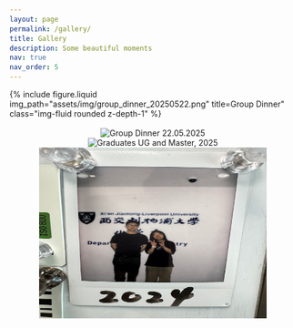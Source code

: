 ```yaml
---
layout: page
permalink: /gallery/
title: Gallery
description: Some beautiful moments
nav: true
nav_order: 5
---
```


<div class="row">
    <div class="col-sm mt-3 mt-md-0">
        {% include figure.liquid img_path="assets/img/group_dinner_20250522.png" title=Group Dinner" class="img-fluid rounded z-depth-1" %}
    </div>
</div>
<br>


<div align="center">
  <img src="/assets/img/group_photos/group_dinner_20250522.png" alt="Group Dinner 22.05.2025" width="400" height="300">
</div>

<div align="center">
  <img src="/assets/img/group_photos/graduates_2025.png" alt="Graduates UG and Master, 2025" width="400" height="300">
</div>

<div align="center">
  <img src="/assets/img/group_photos/graduates_2024.png" alt="Graduates UG, 2024" width="400" height="300">
</div>